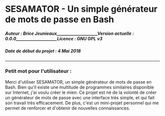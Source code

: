 # SESAMATOR - Un simple générateur de mots de passe en Bash
##### Auteur : Brice Jeunieaux____________________Version actuelle : 0.0.0____________________Licence : GNU GPL v3
##### Date de début du projet : 4 Mai 2018

-----------------------------------------------------------------------------------------------
### Petit mot pour l'utilisateur :
Merci d'utiliser SESAMATOR, un simple générateur de mots de passe en Bash.
Bien qu'il existe une multitude de programmes similaires disponible sur Internet, j'ai voulu créer le mien.
Ce projet est né de la volonté de créer un générateur de mots de passe avec une interface très simple, et qui fait son travail très efficacement. De plus, c'est un mini-projet personnel qui me permet de renforcer et d'obtenir de nouvelles connaissances.
